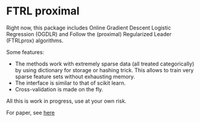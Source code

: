 # FTRL proximal

Right now, this package includes Online Gradient Descent Logistic
Regression (OGDLR) and Follow the (proximal) Regularized Leader
(FTRLprox) algorithms.

Some features:

* The methods work with extremely sparse data (all treated
  categorically) by using dictionary for storage or hashing
  trick. This allows to train very sparse feature sets without
  exhausting memory.
* The interface is similar to that of scikit learn. 
* Cross-validation is made on the fly.

All this is work in progress, use at your own risk.

For paper, see [here](http://www.eecs.tufts.edu/~dsculley/papers/ad-click-prediction.pdf])

